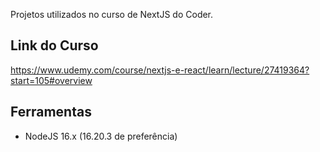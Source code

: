 Projetos utilizados no curso de NextJS do Coder.

## Link do Curso
https://www.udemy.com/course/nextjs-e-react/learn/lecture/27419364?start=105#overview

## Ferramentas
- NodeJS 16.x (16.20.3 de preferência)